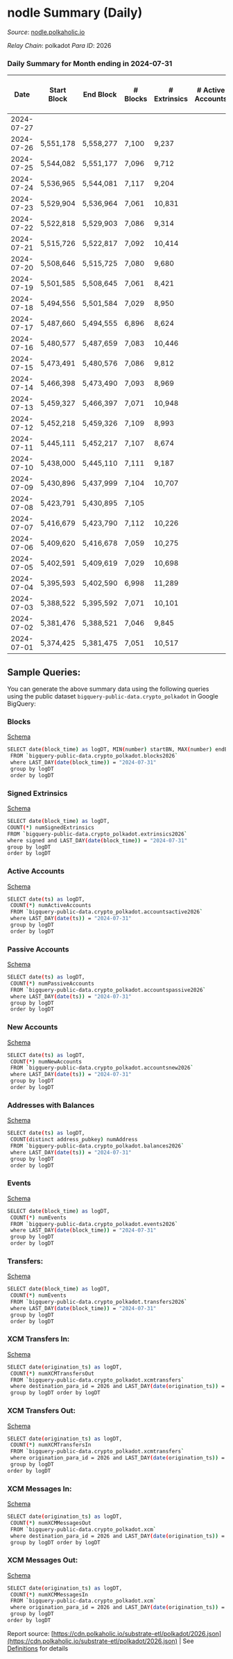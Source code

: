 # nodle Summary (Daily)

_Source_: [nodle.polkaholic.io](https://nodle.polkaholic.io)

*Relay Chain*: polkadot
*Para ID*: 2026



### Daily Summary for Month ending in 2024-07-31


| Date    | Start Block | End Block | # Blocks | # Extrinsics | # Active Accounts | # Passive Accounts | # New Accounts | # Addresses | # Events  | # Transfers ($USD) | # XCM Transfers In ($USD) | # XCM Transfers Out ($USD) | # XCM In | # XCM Out | Issues |
|---------|-------------|-----------|----------|--------------|-------------------|--------------------|----------------|-------------|-----------|--------------------|---------------------------|----------------------------|----------|-----------|--------|
| 2024-07-27 |  |  |  |  |  |  |  |  |  |   |   |   |  |  |  |
| 2024-07-26 | 5,551,178 | 5,558,277 | 7,100 | 9,237 |  |  |  | 1,249,592 | 352,796 | 275,689 ($1.06) |   |   |  |  |  |
| 2024-07-25 | 5,544,082 | 5,551,177 | 7,096 | 9,712 |  |  |  | 1,248,721 | 353,896 | 273,294  |   |   |  |  |  |
| 2024-07-24 | 5,536,965 | 5,544,081 | 7,117 | 9,204 |  |  |  | 1,247,908 | 361,238 | 283,318 (-) |   |   |  |  |  |
| 2024-07-23 | 5,529,904 | 5,536,964 | 7,061 | 10,831 |  |  |  | 1,246,978 | 377,551 | 287,710  |   |   |  |  |  |
| 2024-07-22 | 5,522,818 | 5,529,903 | 7,086 | 9,314 |  |  |  | 1,246,243 | 362,779 | 286,111 ($0.72) |   |   |  |  |  |
| 2024-07-21 | 5,515,726 | 5,522,817 | 7,092 | 10,414 |  |  |  | 1,245,291 | 374,163 | 287,751  |   |   |  |  |  |
| 2024-07-20 | 5,508,646 | 5,515,725 | 7,080 | 9,680 |  |  |  | 1,244,341 | 360,787 | 278,583  |   |   |  |  |  |
| 2024-07-19 | 5,501,585 | 5,508,645 | 7,061 | 8,421 |  |  |  | 1,243,410 | 350,353 | 280,845  |   |   |  |  |  |
| 2024-07-18 | 5,494,556 | 5,501,584 | 7,029 | 8,950 |  |  |  | 1,242,595 | 355,411 | 281,454 ($1.52) |   |   |  |  |  |
| 2024-07-17 | 5,487,660 | 5,494,555 | 6,896 | 8,624 |  |  |  | 1,241,778 | 352,522 | 281,749 ($7.12) |   |   |  |  |  |
| 2024-07-16 | 5,480,577 | 5,487,659 | 7,083 | 10,446 |  |  |  | 1,240,838 | 374,043 | 286,660  |   |   |  |  |  |
| 2024-07-15 | 5,473,491 | 5,480,576 | 7,086 | 9,812 |  |  |  | 1,239,971 | 371,375 | 291,231 ($0.85) |   |   |  |  |  |
| 2024-07-14 | 5,466,398 | 5,473,490 | 7,093 | 8,969 |  |  |  | 1,239,017 | 357,770 | 284,233 ($123.81) |   |   |  |  |  |
| 2024-07-13 | 5,459,327 | 5,466,397 | 7,071 | 10,948 |  |  |  | 1,238,145 | 380,611 | 288,055  |   |   |  |  |  |
| 2024-07-12 | 5,452,218 | 5,459,326 | 7,109 | 8,993 |  |  |  | 1,237,097 | 366,182 | 291,263  |   |   |  |  |  |
| 2024-07-11 | 5,445,111 | 5,452,217 | 7,107 | 8,674 |  |  |  | 1,236,083 | 363,561 | 291,964 ($9.11) |   |   |  |  |  |
| 2024-07-10 | 5,438,000 | 5,445,110 | 7,111 | 9,187 |  |  |  | 1,234,970 | 370,095 | 293,801  |   |   |  |  |  |
| 2024-07-09 | 5,430,896 | 5,437,999 | 7,104 | 10,707 |  |  |  |  | 386,235 | 298,019  |   |   |  |  |  |
| 2024-07-08 | 5,423,791 | 5,430,895 | 7,105 |  |  |  |  |  |  |   |   |   |  |  |  |
| 2024-07-07 | 5,416,679 | 5,423,790 | 7,112 | 10,226 |  |  |  |  | 373,868 | 289,510  |   |   |  |  |  |
| 2024-07-06 | 5,409,620 | 5,416,678 | 7,059 | 10,275 |  |  |  |  | 374,702 | 289,149  |   |   |  |  |  |
| 2024-07-05 | 5,402,591 | 5,409,619 | 7,029 | 10,698 |  |  |  |  | 383,774 | 295,201  |   |   |  |  |  |
| 2024-07-04 | 5,395,593 | 5,402,590 | 6,998 | 11,289 |  |  |  |  | 399,113 | 306,428  |   |   |  |  |  |
| 2024-07-03 | 5,388,522 | 5,395,592 | 7,071 | 10,101 |  |  |  |  | 380,941 | 297,983  |   |   |  |  |  |
| 2024-07-02 | 5,381,476 | 5,388,521 | 7,046 | 9,845 |  |  |  |  | 377,705 | 297,560  |   |   |  |  |  |
| 2024-07-01 | 5,374,425 | 5,381,475 | 7,051 | 10,517 |  |  |  |  | 384,872 | 299,182  |   |   |  |  |  |

## Sample Queries:
You can generate the above summary data using the following queries using the public dataset `bigquery-public-data.crypto_polkadot` in Google BigQuery:


### Blocks 

[Schema](https://github.com/colorfulnotion/substrate-etl/blob/main/schema/blocks.json)

```bash
SELECT date(block_time) as logDT, MIN(number) startBN, MAX(number) endBN, COUNT(*) numBlocks 
 FROM `bigquery-public-data.crypto_polkadot.blocks2026`  
 where LAST_DAY(date(block_time)) = "2024-07-31" 
 group by logDT 
 order by logDT
```

### Signed Extrinsics 

[Schema](https://github.com/colorfulnotion/substrate-etl/blob/main/schema/extrinsics.json)

```bash
SELECT date(block_time) as logDT, 
COUNT(*) numSignedExtrinsics 
FROM `bigquery-public-data.crypto_polkadot.extrinsics2026`  
where signed and LAST_DAY(date(block_time)) = "2024-07-31" 
group by logDT 
order by logDT
```

### Active Accounts 

[Schema](https://github.com/colorfulnotion/substrate-etl/blob/main/schema/accountsactive.json)

```bash
SELECT date(ts) as logDT, 
 COUNT(*) numActiveAccounts 
 FROM `bigquery-public-data.crypto_polkadot.accountsactive2026` 
 where LAST_DAY(date(ts)) = "2024-07-31" 
 group by logDT 
 order by logDT
```

### Passive Accounts 

[Schema](https://github.com/colorfulnotion/substrate-etl/blob/main/schema/accountspassive.json)

```bash
SELECT date(ts) as logDT, 
 COUNT(*) numPassiveAccounts 
 FROM `bigquery-public-data.crypto_polkadot.accountspassive2026` 
 where LAST_DAY(date(ts)) = "2024-07-31" 
 group by logDT 
 order by logDT
```

### New Accounts 

[Schema](https://github.com/colorfulnotion/substrate-etl/blob/main/schema/accountsnew.json)

```bash
SELECT date(ts) as logDT, 
 COUNT(*) numNewAccounts 
 FROM `bigquery-public-data.crypto_polkadot.accountsnew2026` 
 where LAST_DAY(date(ts)) = "2024-07-31" 
 group by logDT
 order by logDT
```

### Addresses with Balances 

[Schema](https://github.com/colorfulnotion/substrate-etl/blob/main/schema/balances.json)

```bash
SELECT date(ts) as logDT,
 COUNT(distinct address_pubkey) numAddress 
 FROM `bigquery-public-data.crypto_polkadot.balances2026` 
 where LAST_DAY(date(ts)) = "2024-07-31" 
 group by logDT 
 order by logDT
```

### Events 

[Schema](https://github.com/colorfulnotion/substrate-etl/blob/main/schema/events.json)

```bash
SELECT date(block_time) as logDT, 
 COUNT(*) numEvents 
 FROM `bigquery-public-data.crypto_polkadot.events2026` 
 where LAST_DAY(date(block_time)) = "2024-07-31" 
 group by logDT 
 order by logDT
```

### Transfers:

[Schema](https://github.com/colorfulnotion/substrate-etl/blob/main/schema/transfers.json)

```bash
SELECT date(block_time) as logDT, 
 COUNT(*) numEvents 
 FROM `bigquery-public-data.crypto_polkadot.transfers2026` 
 where LAST_DAY(date(block_time)) = "2024-07-31" 
 group by logDT 
 order by logDT
```

### XCM Transfers In: 

[Schema](https://github.com/colorfulnotion/substrate-etl/blob/main/schema/xcmtransfers.json)

```bash
SELECT date(origination_ts) as logDT, 
 COUNT(*) numXCMTransfersOut 
 FROM `bigquery-public-data.crypto_polkadot.xcmtransfers` 
 where destination_para_id = 2026 and LAST_DAY(date(origination_ts)) = "2024-07-31" 
 group by logDT order by logDT
```

### XCM Transfers Out: 

[Schema](https://github.com/colorfulnotion/substrate-etl/blob/main/schema/xcmtransfers.json)

```bash
SELECT date(origination_ts) as logDT, 
 COUNT(*) numXCMTransfersIn 
 FROM `bigquery-public-data.crypto_polkadot.xcmtransfers` 
 where origination_para_id = 2026 and LAST_DAY(date(origination_ts)) = "2024-07-31" 
 group by logDT 
order by logDT
```

### XCM Messages In: 

[Schema](https://github.com/colorfulnotion/substrate-etl/blob/main/schema/xcm.json)

```bash
SELECT date(origination_ts) as logDT, 
 COUNT(*) numXCMMessagesOut 
 FROM `bigquery-public-data.crypto_polkadot.xcm` 
 where destination_para_id = 2026 and LAST_DAY(date(origination_ts)) = "2024-07-31" 
 group by logDT order by logDT
```

### XCM Messages Out: 

[Schema](https://github.com/colorfulnotion/substrate-etl/blob/main/schema/xcm.json)

```bash
SELECT date(origination_ts) as logDT, 
 COUNT(*) numXCMMessagesIn 
 FROM `bigquery-public-data.crypto_polkadot.xcm` 
 where origination_para_id = 2026 and LAST_DAY(date(origination_ts)) = "2024-07-31" 
 group by logDT 
order by logDT
```


Report source: [https://cdn.polkaholic.io/substrate-etl/polkadot/2026.json](https://cdn.polkaholic.io/substrate-etl/polkadot/2026.json) | See [Definitions](/DEFINITIONS.md) for details
